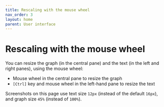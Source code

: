 ```yaml
---
title: Rescaling with the mouse wheel
nav_order: 3
layout: home
parent: User interface
---
```


# Rescaling with the mouse wheel

You can resize the graph (in the central pane) and the text (in the left and right panes), using the mouse wheel:

- Mouse wheel in the central pane to resize the graph
- `[Ctrl]` key and mouse wheel in the left-hand pane to resize the text

Screenshots on this page use text size `12px` (instead of the default `16px`), and graph size `45%` (instead of `100%`).